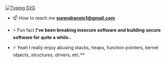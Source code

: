 [![Typing SVG](https://readme-typing-svg.demolab.com?font=Fira+Code&pause=1000&width=435&lines=Greetings+%F0%9F%99%8B%E2%80%8D%E2%99%82%EF%B8%8F%2C+I'm+Surendran)](https://git.io/typing-svg)

- 📫 How to reach me **surendranstc1@gmail.com**

- ⚡ Fun fact **I've been breaking insecure software and building secure software for quite a while..**
- ⚡ Yeah I really enjoy abusing stacks, heaps, function pointers, kernel objects, structures, drivers, etc.**




